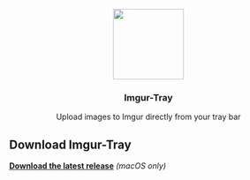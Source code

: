 <p align="center">
  <img src="http://i.imgur.com/8cktIvT.png" height="128">
  <h3 align="center">Imgur-Tray</h3>
  <p align="center">Upload images to Imgur directly from your tray bar<p>
</p>

## Download Imgur-Tray
**[Download the latest release](https://github.com/YuriBrunetto/imgur-tray/releases)** *(macOS only)*
